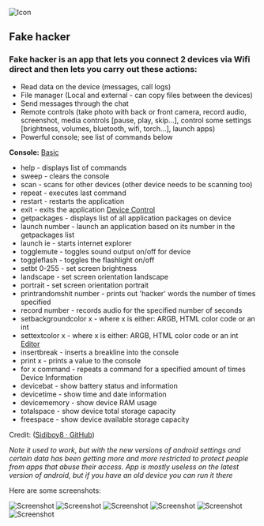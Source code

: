 ![Icon](/screenshots/logo.png)

## Fake hacker

### Fake hacker is an app that lets you connect 2 devices via Wifi direct and then lets you carry out these actions:

- Read data on the device (messages, call logs)
- File manager (Local and external - can copy files between the devices)
- Send messages through the chat
- Remote controls (take photo with back or front camera, record audio, screenshot, media controls [pause, play, skip...], control some settings [brightness, volumes, bluetooth, wifi, torch...], launch apps)
- Powerful console; see list of commands below

**Console:**
<u>Basic</u>

- help - displays list of commands
- sweep - clears the console
- scan - scans for other devices (other device needs to be scanning too)
- repeat - executes last command
- restart - restarts the application
- exit - exits the application
  <u>Device Control</u>
- getpackages - displays list of all application packages on device
- launch number - launch an application based on its number in the getpackages list
- launch ie - starts internet explorer
- togglemute - toggles sound output on/off for device
- toggleflash - toggles the flashlight on/off
- setbt 0-255 - set screen brightness
- landscape - set screen orientation landscape
- portrait - set screen orientation portrait
- printrandomshit number - prints out 'hacker' words the number of times specified
- record number - records audio for the specified number of seconds
- setbackgroundcolor x - where x is either: ARGB, HTML color code or an int
- settextcolor x - where x is either: ARGB, HTML color code or an int
  <u>Editor</u>
- insertbreak - inserts a breakline into the console
- print x - prints a value to the console
- for x command - repeats a command for a specified amount of times
  Device Information
- devicebat - show battery status and information
- devicetime - show time and date information
- devicememory - show device RAM usage
- totalspace - show device total storage capacity
- freespace - show device available storage capacity

Credit: ([Sidiboy8 · GitHub](https://github.com/Sidiboy8))

*Note it used to work, but with the new versions of android settings and certain data has been getting more and more restricted to protect people from apps that abuse their access. App is mostly useless on the latest version of android, but if you have an old device you can run it there*

Here are some screenshots:

![Screenshot](/screenshots/0.png)
![Screenshot](/screenshots/1.png)
![Screenshot](/screenshots/2.png)
![Screenshot](/screenshots/3.png)
![Screenshot](/screenshots/4.png)
![Screenshot](/screenshots/5.png)